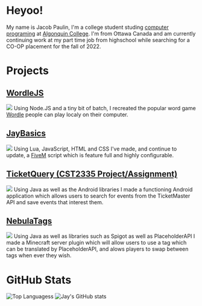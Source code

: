 # Heyoo!
My name is Jacob Paulin, I'm a college student studing [computer programing](https://www.algonquincollege.com/sat/program/computer-programming/#overview) at [Algonquin College](https://www.algonquincollege.com). 
I'm from Ottawa Canada and am currently continuing work at my part time job from highschool while searching for a CO-OP placement for the fall of 2022.

# Projects

## [WordleJS](https://github.com/JayPaulinCodes/WordleJS)
<img src="https://github-readme-stats.vercel.app/api/pin/?username=jaypaulincodes&theme=radical&repo=wordlejs">
Using Node.JS and a tiny bit of batch, I recreated the popular word game <a href="https://www.nytimes.com/games/wordle/index.html">Wordle</a> people can play localy on their computer.
<br>

## [JayBasics](https://github.com/JayPaulinCodes/JayBasics)
<img src="https://github-readme-stats.vercel.app/api/pin/?username=jaypaulincodes&theme=radical&repo=jaybasics">
Using Lua, JavaScript, HTML and CSS I've made, and continue to update, a <a href="https://fivem.net">FiveM</a> script which is feature full and highly configurable.

## [TicketQuery (CST2335 Project/Assignment)](https://github.com/JayPaulinCodes/CST2335_ProjectAssignment)
<img src="https://github-readme-stats.vercel.app/api/pin/?username=jaypaulincodes&theme=radical&repo=CST2335_ProjectAssignment">
Using Java as well as the Android libraries I made a functioning Android application which allows users to search for events from the TicketMaster API and save events that interest them.

## [NebulaTags](https://github.com/JayPaulinCodes/NebulaTags)
<img src="https://github-readme-stats.vercel.app/api/pin/?username=jaypaulincodes&theme=radical&repo=nebulatags">
Using Java as well as libraries such as Spigot as well as PlaceholderAPI I made a Minecraft server plugin which will allow users to use a tag which can be translated by PlaceholderAPI, and alows players to swap between tags when ever they wish.

# GitHub Stats
![Top Languagess](https://github-readme-stats.vercel.app/api/top-langs/?username=JayPaulinCodes&show_icons=true&theme=radical)
![Jay's GitHub stats](https://github-readme-stats.vercel.app/api?username=JayPaulinCodes&show_icons=true&theme=radical)
